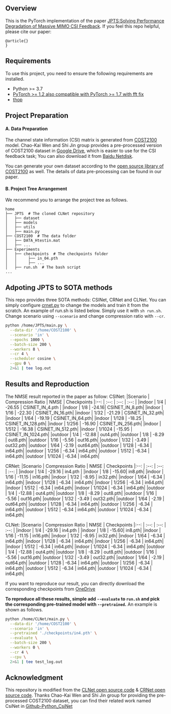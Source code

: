 ## Overview

This is the PyTorch implementation of the paper [JPTS:Solving Performance Degradation of Massive
MIMO CSI Feedback]().
If you feel this repo helpful, please cite our paper:

```
@article{}
}

```


## Requirements

To use this project, you need to ensure the following requirements are installed.

- Python >= 3.7
- [PyTorch >= 1.2 also compatible with PyTorch >= 1.7 with fft fix](https://pytorch.org/get-started/locally/)
- [thop](https://github.com/Lyken17/pytorch-OpCounter)

## Project Preparation

#### A. Data Preparation

The channel state information (CSI) matrix is generated from [COST2100](https://ieeexplore.ieee.org/document/6393523) model. Chao-Kai Wen and Shi Jin group provides a pre-processed version of COST2100 dataset in [Google Drive](https://drive.google.com/drive/folders/1_lAMLk_5k1Z8zJQlTr5NRnSD6ACaNRtj?usp=sharing), which is easier to use for the CSI feedback task; You can also download it from [Baidu Netdisk](https://pan.baidu.com/s/1Ggr6gnsXNwzD4ULbwqCmjA).

You can generate your own dataset according to the [open source library of COST2100](https://github.com/cost2100/cost2100) as well. The details of data pre-processing can be found in our paper.

#### B. Project Tree Arrangement

We recommend you to arrange the project tree as follows.

```
home
├── JPTS  # The cloned CLNet repository
│   ├── dataset
│   ├── models
│   ├── utils
│   ├── main.py
├── COST2100  # The data folder
│   ├── DATA_Htestin.mat
│   ├── ...
├── Experiments
│   ├── checkpoints  # The checkpoints folder
│   │     ├── in_04.pth
│   │     ├── ...
│   ├── run.sh  # The bash script
...
```

## Adpoting JPTS to SOTA methods

This repo provides three SOTA methods: CSINet, CRNet and CLNet. You can simply configure [crnet.py](https://github.com/SIJIEJI/JPTS/blob/main/models/crnet.py#L312) to change the models and train it from the scratch. 
An example of run.sh is listed below. Simply use it with `sh run.sh`.  Change scenario using `--scenario` and change compression ratio with `--cr`.

``` bash
python /home/JPTS/main.py \
  --data-dir '/home/COST2100' \
  --scenario 'in' \
  --epochs 1000 \
  --batch-size 200 \
  --workers 8 \
  --cr 4 \
  --scheduler cosine \
  --gpu 0 \
  2>&1 | tee log.out
```

## Results and Reproduction


The NMSE result reported in the paper as follow:
CSINet:
|Scenario | Compression Ratio | NMSE | Checkpoints
|:--: | :--: | :--: | :--: | 
|indoor | 1/4 | -26.55 |  CSINET_IN_4.pth |
|indoor | 1/8 |  -24.16|  CSINET_IN_8.pth|
|indoor | 1/16 | -22.30 |  CSINET_IN_16.pth|
|indoor | 1/32 | -21.29 |  CSINET_IN_32.pth|
|indoor | 1/64 | -19.19 |  CSINET_IN_64.pth|
|indoor | 1/128 | -18.25 |  CSINET_IN_128.pth|
|indoor | 1/256 | -16.90 |   CSINET_IN_256.pth|
|indoor | 1/512 | -16.38 |  CSINET_IN_512.pth|
|indoor | 1/1024 | -15.95 | CSINET_IN_1024.pth|
|outdoor | 1/4 | -12.88 | out4.pth|
|outdoor | 1/8 | -8.29 |  out8.pth|
|outdoor | 1/16 | -5.56 |  out16.pth|
|outdoor | 1/32 | -3.49 |  out32.pth|
|outdoor | 1/64 | -2.19 |  out64.pth|
|outdoor | 1/128 | -6.34 |  in64.pth|
|outdoor | 1/256 | -6.34 |  in64.pth|
|outdoor | 1/512 | -6.34 |  in64.pth|
|outdoor | 1/1024 | -6.34 |  in64.pth|

CRNet:
|Scenario | Compression Ratio | NMSE | Checkpoints
|:--: | :--: | :--: | :--: | 
|indoor | 1/4 | -29.16 |  in4.pth |
|indoor | 1/8 |  -15.60|  in8.pth|
|indoor | 1/16 | -11.15 |  in16.pth|
|indoor | 1/32 | -8.95 |  in32.pth|
|indoor | 1/64 | -6.34 |  in64.pth|
|indoor | 1/128 | -6.34 |  in64.pth|
|indoor | 1/256 | -6.34 |  in64.pth|
|indoor | 1/512 | -6.34 |  in64.pth|
|indoor | 1/1024 | -6.34 |  in64.pth|
|outdoor | 1/4 | -12.88 | out4.pth|
|outdoor | 1/8 | -8.29 |  out8.pth|
|outdoor | 1/16 | -5.56 |  out16.pth|
|outdoor | 1/32 | -3.49 |  out32.pth|
|outdoor | 1/64 | -2.19 |  out64.pth|
|outdoor | 1/128 | -6.34 |  in64.pth|
|outdoor | 1/256 | -6.34 |  in64.pth|
|outdoor | 1/512 | -6.34 |  in64.pth|
|outdoor | 1/1024 | -6.34 |  in64.pth|

CLNet:
|Scenario | Compression Ratio | NMSE | Checkpoints
|:--: | :--: | :--: | :--: | 
|indoor | 1/4 | -29.16 |  in4.pth |
|indoor | 1/8 |  -15.60|  in8.pth|
|indoor | 1/16 | -11.15 |  in16.pth|
|indoor | 1/32 | -8.95 |  in32.pth|
|indoor | 1/64 | -6.34 |  in64.pth|
|indoor | 1/128 | -6.34 |  in64.pth|
|indoor | 1/256 | -6.34 |  in64.pth|
|indoor | 1/512 | -6.34 |  in64.pth|
|indoor | 1/1024 | -6.34 |  in64.pth|
|outdoor | 1/4 | -12.88 | out4.pth|
|outdoor | 1/8 | -8.29 |  out8.pth|
|outdoor | 1/16 | -5.56 |  out16.pth|
|outdoor | 1/32 | -3.49 |  out32.pth|
|outdoor | 1/64 | -2.19 |  out64.pth|
|outdoor | 1/128 | -6.34 |  in64.pth|
|outdoor | 1/256 | -6.34 |  in64.pth|
|outdoor | 1/512 | -6.34 |  in64.pth|
|outdoor | 1/1024 | -6.34 |  in64.pth|

If you want to reproduce our result, you can directly download the corresponding checkpoints from [OneDrive](https://entuedu-my.sharepoint.com/:f:/g/personal/sijie001_e_ntu_edu_sg/ErxmhooY67FAj_z_MNNgaHgBiqvcWv_QQXr0lOTRbYyI1A?e=Zxxay5)


**To reproduce all these results, simple add `--evaluate` to `run.sh` and pick the corresponding pre-trained model with `--pretrained`.** An example is shown as follows.

``` bash
python /home/CLNet/main.py \
  --data-dir '/home/COST2100' \
  --scenario 'in' \
  --pretrained './checkpoints/in4.pth' \
  --evaluate \
  --batch-size 200 \
  --workers 0 \
  --cr 4 \
  --cpu \
  2>&1 | tee test_log.out

```

## Acknowledgment

This repository is modified from the [CLNet open source code](https://github.com/SIJIEJI/CLNet) & [CRNet open source code](https://github.com/Kylin9511/CRNet). 
Thanks Chao-Kai Wen and Shi Jin group for providing the pre-processed COST2100 dataset, you can find their related work named CsiNet in [Github-Python_CsiNet](https://github.com/sydney222/Python_CsiNet) 

